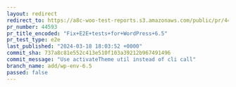 ```yaml
---
layout: redirect
redirect_to: https://a8c-woo-test-reports.s3.amazonaws.com/public/pr/44593/e2e/index.html
pr_number: 44593
pr_title_encoded: "Fix+E2E+tests+for+WordPress+6.5"
pr_test_type: e2e
last_published: "2024-03-18 18:03:52 +0000"
commit_sha: 737a8c81e552c413e510f103a39212b967491496
commit_message: "Use activateTheme util instead of cli call"
branch_name: add/wp-env-6.5
passed: false
---
```

